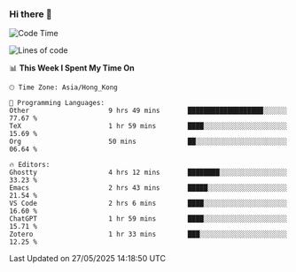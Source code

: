### Hi there 👋

<!--
**nicehiro/nicehiro** is a ✨ _special_ ✨ repository because its `README.md` (this file) appears on your GitHub profile.

Here are some ideas to get you started:

- 🔭 I’m currently working on ...
- 🌱 I’m currently learning ...
- 👯 I’m looking to collaborate on ...
- 🤔 I’m looking for help with ...
- 💬 Ask me about ...
- 📫 How to reach me: ...
- 😄 Pronouns: ...
- ⚡ Fun fact: ...
-->

<!--START_SECTION:waka-->
![Code Time](http://img.shields.io/badge/Code%20Time-691%20hrs%2047%20mins-blue)

![Lines of code](https://img.shields.io/badge/From%20Hello%20World%20I%27ve%20Written-1.7%20million%20lines%20of%20code-blue)

📊 **This Week I Spent My Time On** 

```text
🕑︎ Time Zone: Asia/Hong_Kong

💬 Programming Languages: 
Other                    9 hrs 49 mins       ███████████████████░░░░░░   77.67 % 
TeX                      1 hr 59 mins        ████░░░░░░░░░░░░░░░░░░░░░   15.69 % 
Org                      50 mins             ██░░░░░░░░░░░░░░░░░░░░░░░   06.64 % 

🔥 Editors: 
Ghostty                  4 hrs 12 mins       ████████░░░░░░░░░░░░░░░░░   33.23 % 
Emacs                    2 hrs 43 mins       █████░░░░░░░░░░░░░░░░░░░░   21.54 % 
VS Code                  2 hrs 6 mins        ████░░░░░░░░░░░░░░░░░░░░░   16.60 % 
ChatGPT                  1 hr 59 mins        ████░░░░░░░░░░░░░░░░░░░░░   15.71 % 
Zotero                   1 hr 33 mins        ███░░░░░░░░░░░░░░░░░░░░░░   12.25 % 
```


 Last Updated on 27/05/2025 14:18:50 UTC
<!--END_SECTION:waka-->
